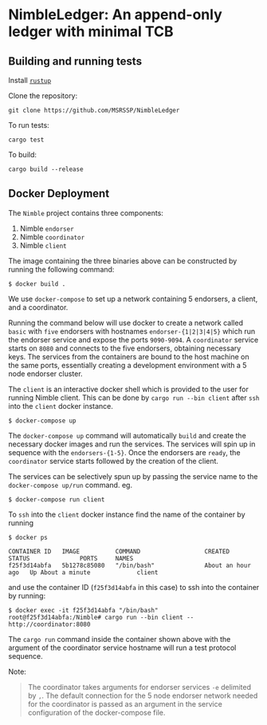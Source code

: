 # NimbleLedger: An append-only ledger with minimal TCB

## Building and running tests
Install [`rustup`](https://rustup.rs/)

Clone the repository:
```text
git clone https://github.com/MSRSSP/NimbleLedger
```

To run tests:
```text
cargo test
```

To build:
```text
cargo build --release
```

## Docker Deployment

The `Nimble` project contains three components:
1. Nimble `endorser`
2. Nimble `coordinator`
3. Nimble `client`

The image containing the three binaries above can be constructed by running 
the following command:

```shell
$ docker build .
```

We use `docker-compose` to set up a network containing 5 endorsers, a client,
and a coordinator.

Running the command below will use docker to create a network called `basic` 
with `five` endorsers with hostnames `endorser-{1|2|3|4|5}` which run the
endorser service and expose the ports `9090-9094`. A `coordinator` service
starts on `8080` and connects to the five endorsers, obtaining necessary keys.
The services from the containers are bound to the host machine on the same ports,
essentially creating a development environment with a 5 node endorser cluster.

The `client` is an interactive docker shell which is provided to the user for
running Nimble client. This can be done by `cargo run --bin client` after `ssh`
into the `client` docker instance.

```shell
$ docker-compose up
```

The `docker-compose up` command will automatically `build` and create the 
necessary docker images and run the services. The services will spin up in 
sequence with the `endorsers-{1-5}`. Once the endorsers are `ready`, the 
`coordinator` service starts followed by the creation of the client.

The services can be selectively spun up by passing the service name to the 
`docker-compose up/run` command. eg.

```shell
$ docker-compose run client
```

To `ssh` into the `client` docker instance find the name of the container
by running 

```shell
$ docker ps

CONTAINER ID   IMAGE          COMMAND                  CREATED             STATUS              PORTS     NAMES
f25f3d14abfa   5b1278c85080   "/bin/bash"              About an hour ago   Up About a minute             client
```

and use the container ID (`f25f3d14abfa` in this case) to ssh into the container by running:

```shell
$ docker exec -it f25f3d14abfa "/bin/bash"
root@f25f3d14abfa:/Nimble# cargo run --bin client -- http://coordinator:8080
```

The `cargo run` command inside the container shown above with the argument of the coordinator service
hostname will run a test protocol sequence.

Note:
> The coordinator takes arguments for endorser services `-e` delimited by `,`.
> The default connection for the 5 node endorser network needed for the coordinator
> is passed as an argument in the service configuration of the docker-compose file.

